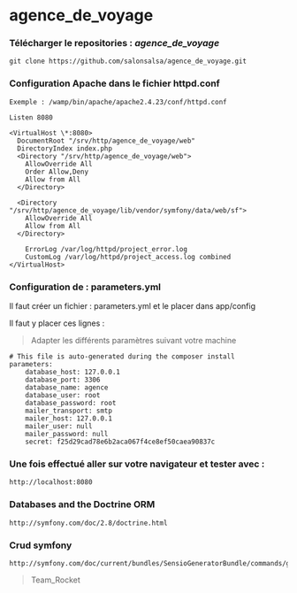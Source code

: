 agence_de_voyage
================

### Télécharger le repositories : *agence_de_voyage*

    git clone https://github.com/salonsalsa/agence_de_voyage.git

### Configuration Apache dans le fichier httpd.conf
    Exemple : /wamp/bin/apache/apache2.4.23/conf/httpd.conf

    Listen 8080

    <VirtualHost \*:8080>
      DocumentRoot "/srv/http/agence_de_voyage/web"
      DirectoryIndex index.php
      <Directory "/srv/http/agence_de_voyage/web">
        AllowOverride All
        Order Allow,Deny
        Allow from All
      </Directory>

      <Directory "/srv/http/agence_de_voyage/lib/vendor/symfony/data/web/sf">
        AllowOverride All
        Allow from All
      </Directory>

        ErrorLog /var/log/httpd/project_error.log
        CustomLog /var/log/httpd/project_access.log combined
    </VirtualHost>

### Configuration de : parameters.yml
Il faut créer un fichier : parameters.yml et le placer dans app/config

Il faut y placer ces lignes :

>Adapter les différents paramètres suivant votre machine

    # This file is auto-generated during the composer install
    parameters:
        database_host: 127.0.0.1
        database_port: 3306
        database_name: agence
        database_user: root
        database_password: root
        mailer_transport: smtp
        mailer_host: 127.0.0.1
        mailer_user: null
        mailer_password: null
        secret: f25d29cad78e6b2aca067f4ce8ef50caea90837c


### Une fois effectué aller sur votre navigateur et tester avec :
    http://localhost:8080

### Databases and the Doctrine ORM

    http://symfony.com/doc/2.8/doctrine.html

### Crud symfony
    http://symfony.com/doc/current/bundles/SensioGeneratorBundle/commands/generate_doctrine_crud.html


> Team_Rocket
